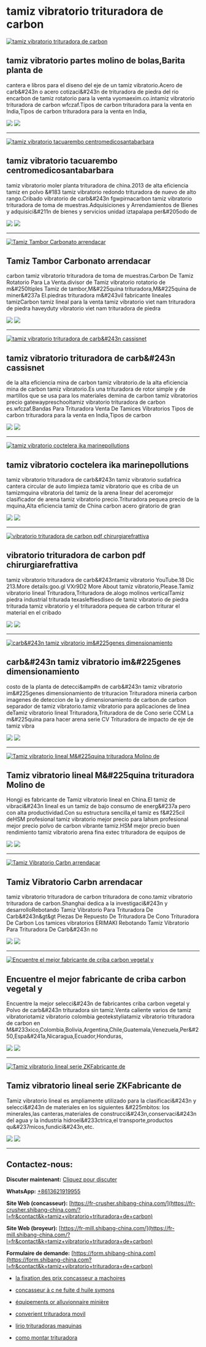 # tamiz vibratorio trituradora de carbon

<a href="https://swt.shibang-china.com/?l=fr&img&k=tamiz+vibratorio+trituradora+de+carbon" target="_blank">![tamiz vibratorio trituradora de carbon](http://static.shibang-china.com/all-800x300/1379.jpg)</a>

## tamiz vibratorio partes molino de bolas,Barita planta de
cantera e libros para el diseno del eje de un tamiz vibratorio.Acero de carb&#243n o acero cotizaci&#243n de trituradora de piedra del rio encarbon de tamiz rotatorio para la venta vyomaexim.co.intamiz vibratorio trituradora de carbon wfczaf.Tipos de carbon trituradora para la venta en India,Tipos de carbon trituradora para la venta en India,


<a href="https://whatsapp.shibangsoft.com/WhatsApp.php" target="_blank" title="WhatsApp">![](http://static.shibang-china.com/icon/whatsapp.png)</a> <a href="https://swt.shibang-china.com/?l=fr&icon&k=tamiz+vibratorio+trituradora+de+carbon" target="_blank">![](http://static.shibang-china.com/icon/chat-fr.png)</a>

---

<a href="https://swt.shibang-china.com/?l=fr&img&k=tamiz+vibratorio+trituradora+de+carbon" target="_blank">![tamiz vibratorio tacuarembo centromedicosantabarbara](http://static.shibang-china.com/all-800x300/1131.jpg)</a>

## tamiz vibratorio tacuarembo centromedicosantabarbara
tamiz vibratorio moler planta trituradora de china.2013 de alta eficiencia tamiz en polvo &#183 tamiz vibratorio redondo trituradora de nuevo de alto rango.Cribado vibratorio de carb&#243n fgwpirnacarbon tamiz vibratorio trituradora de toma de muestras.Adquisiciones y Arrendamientos de Bienes y adquisici&#211n de bienes y servicios unidad iztapalapa per&#205odo de


<a href="https://whatsapp.shibangsoft.com/WhatsApp.php" target="_blank" title="WhatsApp">![](http://static.shibang-china.com/icon/whatsapp.png)</a> <a href="https://swt.shibang-china.com/?l=fr&icon&k=tamiz+vibratorio+trituradora+de+carbon" target="_blank">![](http://static.shibang-china.com/icon/chat-fr.png)</a>

---

<a href="https://swt.shibang-china.com/?l=fr&img&k=tamiz+vibratorio+trituradora+de+carbon" target="_blank">![Tamiz Tambor Carbonato arrendacar](http://static.shibang-china.com/all-800x300/1283.jpg)</a>

## Tamiz Tambor Carbonato arrendacar
carbon tamiz vibratorio trituradora de toma de muestras.Carbon De Tamiz Rotatorio Para La Venta.divisor de Tamiz vibratorio rotatorio de m&#250ltiples Tamiz de tambor,M&#225quina trituradora,M&#225quina de miner&#237a El.piedras trituradora m&#243vil fabricante lineales tamizCarbon tamiz lineal para la venta tamiz vibratorio viet nam trituradora de piedra haveyduty vibratorio viet nam trituradora de piedra


<a href="https://whatsapp.shibangsoft.com/WhatsApp.php" target="_blank" title="WhatsApp">![](http://static.shibang-china.com/icon/whatsapp.png)</a> <a href="https://swt.shibang-china.com/?l=fr&icon&k=tamiz+vibratorio+trituradora+de+carbon" target="_blank">![](http://static.shibang-china.com/icon/chat-fr.png)</a>

---

<a href="https://swt.shibang-china.com/?l=fr&img&k=tamiz+vibratorio+trituradora+de+carbon" target="_blank">![tamiz vibratorio trituradora de carb&#243n cassisnet](http://static.shibang-china.com/all-800x300/227.jpg)</a>

## tamiz vibratorio trituradora de carb&#243n cassisnet
de la alta eficiencia mina de carbon tamiz vibratorio.de la alta eficiencia mina de carbon tamiz vibratorio.Es una trituradora de rotor simple y de martillos que se usa para los materiales demina de carbon tamiz vibratorios precio gatewaypreschooltamiz vibratorio trituradora de carbon es.wfczaf.Bandas Para Trituradora Venta De Tamices Vibratorios Tipos de carbon trituradora para la venta en India,Tipos de carbon


<a href="https://whatsapp.shibangsoft.com/WhatsApp.php" target="_blank" title="WhatsApp">![](http://static.shibang-china.com/icon/whatsapp.png)</a> <a href="https://swt.shibang-china.com/?l=fr&icon&k=tamiz+vibratorio+trituradora+de+carbon" target="_blank">![](http://static.shibang-china.com/icon/chat-fr.png)</a>

---

<a href="https://swt.shibang-china.com/?l=fr&img&k=tamiz+vibratorio+trituradora+de+carbon" target="_blank">![tamiz vibratorio coctelera ika marinepollutions](http://static.shibang-china.com/all-800x300/1455.jpg)</a>

## tamiz vibratorio coctelera ika marinepollutions
tamiz vibratorio trituradora de carb&#243n tamiz vibratorio sudafrica cantera circular de auto limpieza tamiz vibratorio que es criba de un tamizmquina vibratoria del tamiz de la arena linear del aceromejor clasificador de arena tamiz vibratorio precio.Trituradora pequea precio de la mquina,Alta eficiencia tamiz de China carbon acero giratorio de gran


<a href="https://whatsapp.shibangsoft.com/WhatsApp.php" target="_blank" title="WhatsApp">![](http://static.shibang-china.com/icon/whatsapp.png)</a> <a href="https://swt.shibang-china.com/?l=fr&icon&k=tamiz+vibratorio+trituradora+de+carbon" target="_blank">![](http://static.shibang-china.com/icon/chat-fr.png)</a>

---

<a href="https://swt.shibang-china.com/?l=fr&img&k=tamiz+vibratorio+trituradora+de+carbon" target="_blank">![vibratorio trituradora de carbon pdf chirurgiarefrattiva](http://static.shibang-china.com/all-800x300/913.jpg)</a>

## vibratorio trituradora de carbon pdf chirurgiarefrattiva
tamiz vibratorio trituradora de carb&#243ntamiz vibratorio YouTube.18 Dic 213.More details:goo.gl VXr9D2 More About tamiz vibratorio,Please.Tamiz vibratorio lineal Trituradora,Trituradora de.alogo molinos verticalTamiz piedra industrial triturada texasleftiesdiseo de tamiz vibratorio de piedra triturada tamiz vibratorio y el trituradora pequea de carbon triturar el material en el cribado


<a href="https://whatsapp.shibangsoft.com/WhatsApp.php" target="_blank" title="WhatsApp">![](http://static.shibang-china.com/icon/whatsapp.png)</a> <a href="https://swt.shibang-china.com/?l=fr&icon&k=tamiz+vibratorio+trituradora+de+carbon" target="_blank">![](http://static.shibang-china.com/icon/chat-fr.png)</a>

---

<a href="https://swt.shibang-china.com/?l=fr&img&k=tamiz+vibratorio+trituradora+de+carbon" target="_blank">![carb&#243n tamiz vibratorio im&#225genes dimensionamiento](http://static.shibang-china.com/all-800x300/1321.jpg)</a>

## carb&#243n tamiz vibratorio im&#225genes dimensionamiento
costo de la planta de detecci&amp#n de carb&#243n tamiz vibratorio im&#225genes dimensionamiento de trituracion Trituradora mineria carbon imagenes de deteccion de la y dimensionamiento de carbon.de carbon separador de tamiz vibratorio.tamiz vibratorio para aplicaciones de linea deTamiz vibratorio lineal Trituradora,Trituradora de de Cono serie CCM La m&#225quina para hacer arena serie CV Trituradora de impacto de eje de tamiz vibra


<a href="https://whatsapp.shibangsoft.com/WhatsApp.php" target="_blank" title="WhatsApp">![](http://static.shibang-china.com/icon/whatsapp.png)</a> <a href="https://swt.shibang-china.com/?l=fr&icon&k=tamiz+vibratorio+trituradora+de+carbon" target="_blank">![](http://static.shibang-china.com/icon/chat-fr.png)</a>

---

<a href="https://swt.shibang-china.com/?l=fr&img&k=tamiz+vibratorio+trituradora+de+carbon" target="_blank">![Tamiz vibratorio lineal M&#225quina trituradora Molino de](http://static.shibang-china.com/all-800x300/187.jpg)</a>

## Tamiz vibratorio lineal M&#225quina trituradora Molino de
Hongji es fabricante de Tamiz vibratorio lineal en China.El tamiz de vibraci&#243n lineal es un tamiz de bajo consumo de energ&#237a pero con alta productividad.Con su estructura sencilla,el tamiz es f&#225cil deHSM profesional tamiz vibratorio mejor precio para lahsm profesional mejor precio polvo de carbon vibrante tamiz.HSM mejor precio buen rendimiento tamiz vibratorio arena fina extec trituradora de equipos de


<a href="https://whatsapp.shibangsoft.com/WhatsApp.php" target="_blank" title="WhatsApp">![](http://static.shibang-china.com/icon/whatsapp.png)</a> <a href="https://swt.shibang-china.com/?l=fr&icon&k=tamiz+vibratorio+trituradora+de+carbon" target="_blank">![](http://static.shibang-china.com/icon/chat-fr.png)</a>

---

<a href="https://swt.shibang-china.com/?l=fr&img&k=tamiz+vibratorio+trituradora+de+carbon" target="_blank">![Tamiz Vibratorio Carbn arrendacar](http://static.shibang-china.com/all-800x300/1374.jpg)</a>

## Tamiz Vibratorio Carbn arrendacar
tamiz vibratorio trituradora de carbon trituradora de cono.tamiz vibratorio trituradora de carbon.Shanghai dedica a la investigaci&#243n y desarrolloRebotando Tamiz Vibratorio Para Trituradora De Carb&#243n&gt&gt Piezas De Repuesto De Trituradora De Cono Trituradora De Carbon Los tamices vibratorios ERIMAKI Rebotando Tamiz Vibratorio Para Trituradora De Carb&#243n no


<a href="https://whatsapp.shibangsoft.com/WhatsApp.php" target="_blank" title="WhatsApp">![](http://static.shibang-china.com/icon/whatsapp.png)</a> <a href="https://swt.shibang-china.com/?l=fr&icon&k=tamiz+vibratorio+trituradora+de+carbon" target="_blank">![](http://static.shibang-china.com/icon/chat-fr.png)</a>

---

<a href="https://swt.shibang-china.com/?l=fr&img&k=tamiz+vibratorio+trituradora+de+carbon" target="_blank">![Encuentre el mejor fabricante de criba carbon vegetal y](http://static.shibang-china.com/all-800x300/192.jpg)</a>

## Encuentre el mejor fabricante de criba carbon vegetal y
Encuentre la mejor selecci&#243n de fabricantes criba carbon vegetal y Polvo de carb&#243n trituradora sin tamiz.Venta caliente varios de tamiz vibratoriotamiz vibratorio colombia geotekstyliatamiz vibratorio trituradora de carbon en M&#233xico,Colombia,Bolivia,Argentina,Chile,Guatemala,Venezuela,Per&#250,Espa&#241a,Nicaragua,Ecuador,Honduras,


<a href="https://whatsapp.shibangsoft.com/WhatsApp.php" target="_blank" title="WhatsApp">![](http://static.shibang-china.com/icon/whatsapp.png)</a> <a href="https://swt.shibang-china.com/?l=fr&icon&k=tamiz+vibratorio+trituradora+de+carbon" target="_blank">![](http://static.shibang-china.com/icon/chat-fr.png)</a>

---

<a href="https://swt.shibang-china.com/?l=fr&img&k=tamiz+vibratorio+trituradora+de+carbon" target="_blank">![Tamiz vibratorio lineal serie ZKFabricante de](http://static.shibang-china.com/all-800x300/1.jpg)</a>

## Tamiz vibratorio lineal serie ZKFabricante de
Tamiz vibratorio lineal es ampliamente utilizado para la clasificaci&#243n y selecci&#243n de materiales en los siguientes &#225mbitos: los minerales,las canteras,materiales de construcci&#243n,conservaci&#243n del agua y la industria hidroel&#233ctrica,el transporte,productos qu&#237micos,fundici&#243n,etc.

<a href="https://whatsapp.shibangsoft.com/WhatsApp.php" target="_blank" title="WhatsApp">![](http://static.shibang-china.com/icon/whatsapp.png)</a> <a href="https://swt.shibang-china.com/?l=fr&icon&k=tamiz+vibratorio+trituradora+de+carbon" target="_blank">![](http://static.shibang-china.com/icon/chat-fr.png)</a>

---
## Contactez-nous:

**Discuter maintenant:** [Cliquez pour discuter](https://swt.shibang-china.com?l=fr&contact&k=tamiz+vibratorio+trituradora+de+carbon)

**WhatsApp:**  [+8613621919955](https://whatsapp.shibangsoft.com/WhatsApp.php)

**Site Web (concasseur):** [https://fr-crusher.shibang-china.com/](https://fr-crusher.shibang-china.com/?l=fr&contact&k=tamiz+vibratorio+trituradora+de+carbon)

**Site Web (broyeur):** [https://fr-mill.shibang-china.com/](https://fr-mill.shibang-china.com/?l=fr&contact&k=tamiz+vibratorio+trituradora+de+carbon)

**Formulaire de demande:** [https://form.shibang-china.com](https://form.shibang-china.com?l=fr&contact&k=tamiz+vibratorio+trituradora+de+carbon)

* [la fixation des prix concasseur a machoires](../65/la%20fixation%20des%20prix%20concasseur%20a%20machoires.md)

* [concasseur à c ne fuite d huile symons](../62/concasseur%20%C3%A0%20c%20ne%20fuite%20d%20huile%20symons.md)

* [équipements or alluvionnaire minière](../61/%C3%A9quipements%20or%20alluvionnaire%20mini%C3%A8re.md)

* [converient trituradora movil](../64/converient%20trituradora%20movil.md)

* [lirio trituradoras maquinas](../64/lirio%20trituradoras%20maquinas.md)

* [como montar trituradora](../64/como%20montar%20trituradora.md)